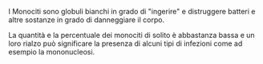 I Monociti sono globuli bianchi in grado di "ingerire" e distruggere batteri e altre sostanze in grado di danneggiare il corpo.

La quantità e la percentuale dei monociti di solito è abbastanza bassa e un loro rialzo può significare la presenza di alcuni tipi di infezioni come
ad esempio la mononucleosi.
